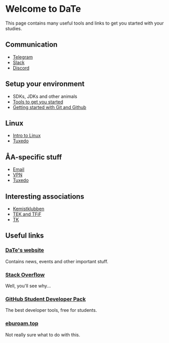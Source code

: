 # Welcome to DaTe

This page contains many useful tools and links to get you started with your studies.

## Communication

* [Telegram](COMMUNICATION.md#telegram)
* [Slack](COMMUNICATION.md#slack)
* [Discord](COMMUNICATION.md#discord)

## Setup your environment

* SDKs, JDKs and other animals
* [Tools to get you started](TOOLS.md)
* [Getting started with Git and Github](GIT.md)

## Linux

* [Intro to Linux](https://docs.google.com/presentation/d/12smuo8uizgCNLvvugv8xyUZyaep_TKsEY5RcV4b7Z0g/edit?usp=sharing)
* [Tuxedo](TUXEDO.md)

## ÅA-specific stuff

* [Email](ABO.md#email)
* [VPN](ABO.md#vpn)
* [Tuxedo](TUXEDO.md)

## Interesting associations

* [Kemistklubben](https://kemistklubben.abo.fi)
* [TEK and TFiF](TEKTFIF.md)
* [TK](http://teekkarikomissio.utu.fi/sv/)

## Useful links

### [DaTe's website](https://date.abo.fi)

Contains news, events and other important stuff.

### [Stack Overflow](https://stackoverflow.com)

Well, you'll see why...

### [GitHub Student Developer Pack](https://education.github.com/pack)

The best developer tools, free for students.

### [eburoam.top](http://eburoam.top)

Not really sure what to do with this.